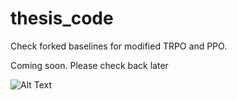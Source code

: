 # thesis_code

Check forked baselines for modified TRPO and PPO. 

Coming soon. Please check back later

![Alt Text](https://media.giphy.com/media/vFKqnCdLPNOKc/giphy.gif)
